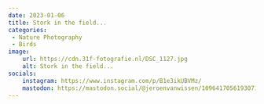 ```yaml
---
date: 2023-01-06
title: Stork in the field...
categories:
 - Nature Photography
 - Birds
image: 
    url: https://cdn.31f-fotografie.nl/DSC_1127.jpg
    alt: Stork in the field...
socials: 
    instagram: https://www.instagram.com/p/B1e3ikUBVMz/
    mastodon: https://mastodon.social/@jeroenvanwissen/109641705619307196
---
```

